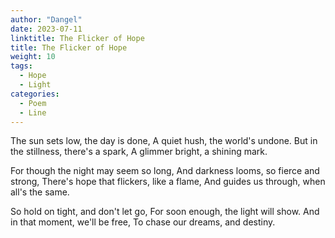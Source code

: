 ```yaml
---
author: "Dangel"
date: 2023-07-11
linktitle: The Flicker of Hope
title: The Flicker of Hope
weight: 10
tags:
  - Hope
  - Light
categories: 
  - Poem
  - Line
---
```


The sun sets low, the day is done,
A quiet hush, the world's undone.
But in the stillness, there's a spark,
A glimmer bright, a shining mark.

For though the night may seem so long,
And darkness looms, so fierce and strong,
There's hope that flickers, like a flame,
And guides us through, when all's the same.

So hold on tight, and don't let go,
For soon enough, the light will show.
And in that moment, we'll be free,
To chase our dreams, and destiny.